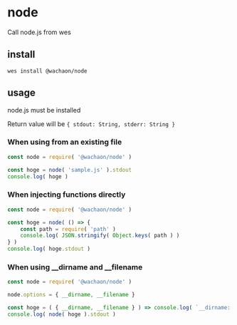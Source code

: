 # node
Call node.js from wes

## install
```
wes install @wachaon/node
```

## usage

node.js must be installed

Return value will be `{ stdout: String, stderr: String }`

### When using from an existing file

```javascript
const node = require( '@wachaon/node' )

const hoge = node( 'sample.js' ).stdout
console.log( hoge )
```

### When injecting functions directly

```javascript
const node = require( '@wachaon/node' )

const hoge = node( () => {
    const path = require( 'path' )
    console.log( JSON.stringify( Object.keys( path ) )
} )
console.log( hoge.stdout )
```

### When using __dirname and __filename

```javascript
const node = require( '@wachaon/node' )

node.options = { __dirname, __filename }

const hoge = ( { __dirname, __filename } ) => console.log( `__dirname: ${ __dirname }\n__filename: ${ __filename }` )
console.log( node( hoge ).stdout )
```
